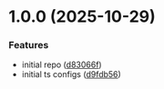# 1.0.0 (2025-10-29)


### Features

* initial repo ([d83066f](https://github.com/Nik7i3/typescript-config/commit/d83066fa3361786da8bd546f1842713e0e5f0694))
* initial ts configs ([d9fdb56](https://github.com/Nik7i3/typescript-config/commit/d9fdb56e7036530ec155353567c4327080c76ca3))
